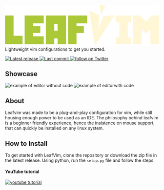 ![leaf vim fancy text](https://github.com/wooshdude/leafvim/blob/main/leafvim.png)  
Lightweight vim configurations to get you started.  

<a href="https://github.com/wooshdude/leafvim/releases/latest">
      <img alt="Latest release" src="https://img.shields.io/github/v/release/wooshdude/leafvim?style=for-the-badge&&color=fff6d5&&labelColor=abc837" />
</a>
<a href="https://github.com/wooshdude/leafvim/pulse">
      <img alt="Last commit" src="https://img.shields.io/github/last-commit/wooshdude/leafvim?style=for-the-badge&&color=fff6d5&&labelColor=abc837"/>
</a>

<a href="https://twitter.com/intent/follow?screen_name=wooshdude">
      <img alt="follow on Twitter" src="https://img.shields.io/twitter/follow/wooshdude?style=for-the-badge&logo=twitter&color=abc837&logoColor=abc837&labelColor=fff6d5" />
    </a>

## Showcase
![example of editor without code](https://cdn.discordapp.com/attachments/1006744646887682138/1079664791003607050/leafvim_vim.png)
![example of editorwith code](https://cdn.discordapp.com/attachments/835742790368362509/1110552727790034944/Screenshot_2023-05-23_at_5.59.15_AM.png)  

## About
Leafvim was made to be a plug-and-play configuration for vim, while still housing enough power to be used as an IDE. The philosophy behind leafvim is a beginner friendly experience, hence the insistence on mouse support, that can quickly be installed on any linux system.

## How to Install
To get started with LeafVim, clone the repository or download the zip file in the latest release. Using python, run the `setup.py` file and follow the steps. 

#### YouTube tutorial  
<a href="https://youtu.be/-0iTsWGZxsI">
      <img alt="youtube tutorial" src="https://img.shields.io/youtube/views/0iTsWGZxsI?color=fff6d5&logo=YouTube&logoColor=fff6d5&style=for-the-badge" />
    </a>

